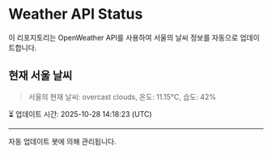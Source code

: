 
# Weather API Status

이 리포지토리는 OpenWeather API를 사용하여 서울의 날씨 정보를 자동으로 업데이트합니다.

## 현재 서울 날씨
> 서울의 현재 날씨: overcast clouds, 온도: 11.15°C, 습도: 42%

⏳ 업데이트 시간: 2025-10-28 14:18:23 (UTC)

---
자동 업데이트 봇에 의해 관리됩니다.
